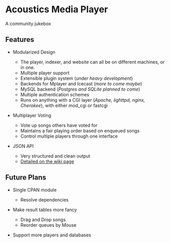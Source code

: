 Acoustics Media Player
=======================

A community jukebox


Features
--------

- Modularized Design
    - The player, indexer, and website can all be on different machines, or in one.
    - Multiple player support
    - Extensible plugin system (*under heavy development*)
    - Backends for Mplayer and Icecast (*more to come maybe*)
    - MySQL backend (*Postgres and SQLite planned to come*)
    - Multiple authentication schemes
    - Runs on anything with a CGI layer (*Apache, lighttpd, nginx, Cherokee*), with either mod\_cgi or fastcgi

- Multiplayer Voting
    - Vote up songs others have voted for
    - Maintains a fair playing order based on enqueued songs
    - Control multiple players through one interface

- JSON API
    - Very structured and clean output
    - [Detailed on the wiki page](https://github.com/avuserow/amp/wiki/json-api)

Future Plans
------------

- Single CPAN module
    - Resolve dependencies

- Make result tables more fancy
    - Drag and Drop songs
    - Reorder queues by Mouse

- Support more players and databases
